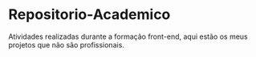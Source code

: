 # Repositorio-Academico
 Atividades realizadas durante a formação front-end, aqui estão os meus projetos que não são profissionais. 
